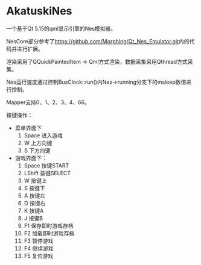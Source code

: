 # AkatuskiNes
一个基于Qt 5.15的qml显示引擎的Nes模拟器。

NesCore部分参考了<https://github.com/Morphlng/Qt_Nes_Emulator.git>内的代码并进行扩展。

渲染采用了QQuickPaintedItem -> Qml方式渲染，数据采集采用Qthread方式采集。

Nes运行速度通过控制BusClock::run()内Nes->running分支下的msleep数值进行控制。

Mapper支持0、1、2、3、4、66。

按键操作：
- 菜单界面下
  1. Space        进入游戏
  2. W            上方向键
  3. S            下方向键
- 游戏界面下：
  1. Space        按键START
  2. LShift       按键SELECT
  3. W            按键上
  4. S            按键下
  5. A            按键左
  6. D            按键右
  7. K            按键A
  8. J            按键B
  9. F1           保存即时游戏存档
  10. F2           加载即时游戏存档
  11. F3           暂停游戏
  12. F4           继续游戏
  13. F5           复位游戏
